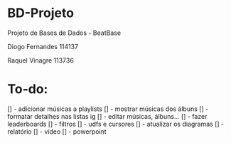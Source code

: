 # BD-Projeto
Projeto de Bases de Dados - BeatBase

Diogo Fernandes 114137

Raquel Vinagre 113736

# To-do:
[] - adicionar músicas a playlists
[] - mostrar músicas dos álbuns
[] - formatar detalhes nas listas ig
[] - editar músicas, álbuns...
[] - fazer leaderboards
[] - filtros
[] - udfs e cursores
[] - atualizar os diagramas
[] - relatório
[] - vídeo
[] - powerpoint
